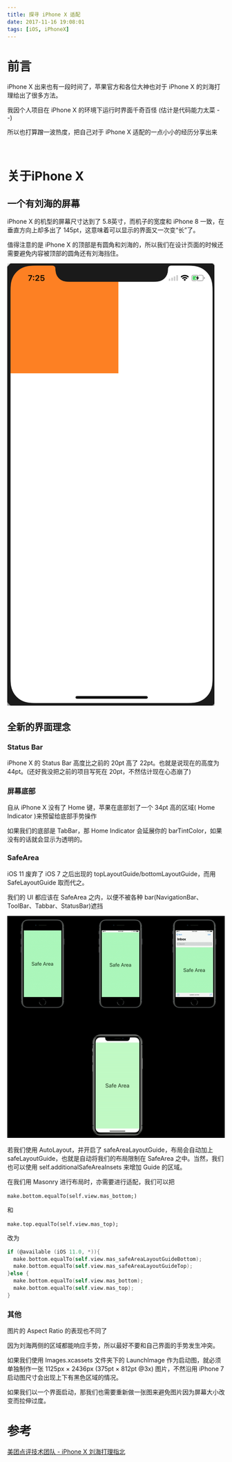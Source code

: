 ```yaml
---
title: 探寻 iPhone X 适配
date: 2017-11-16 19:08:01
tags: [iOS, iPhoneX]
---
```


# 前言

iPhone X 出来也有一段时间了，苹果官方和各位大神也对于 iPhone X 的刘海打理给出了很多方法。

我因个人项目在 iPhone X 的环境下运行时界面千奇百怪 (估计是代码能力太菜 - -)

所以也打算蹭一波热度，把自己对于 iPhone X 适配的一点小小的经历分享出来

​	<!-- more -->

# 关于iPhone X

## 一个有刘海的屏幕

iPhone X 的机型的屏幕尺寸达到了 5.8英寸，而机子的宽度和 iPhone 8 一致，在垂直方向上却多出了 145pt，这意味着可以显示的界面又一次变“长”了。

值得注意的是 iPhone X 的顶部是有圆角和刘海的，所以我们在设计页面的时候还需要避免内容被顶部的圆角还有刘海挡住。

![CGRect(0,0,200,200)](/img/圆角遮挡.png)

## 全新的界面理念

### Status Bar

iPhone X 的 Status Bar 高度比之前的 20pt 高了 22pt。也就是说现在的高度为 44pt。(还好我没把之前的项目写死在 20pt，不然估计现在心态崩了)

### 屏幕底部

自从 iPhone X 没有了 Home 键，苹果在底部划了一个 34pt 高的区域( Home Indicator )来预留给底部手势操作

如果我们的底部是 TabBar，那 Home Indicator 会延展你的 barTintColor，如果没有的话就会显示为透明的。

### SafeArea

iOS 11 废弃了 iOS 7 之后出现的 topLayoutGuide/bottomLayoutGuide，而用 SafeLayoutGuide 取而代之。

我们的 UI 都应该在 SafeArea 之内，以便不被各种 bar(NavigationBar、ToolBar、Tabbar、StatusBar)遮挡

![SafeArea](/img/SafeArea.png)

若我们使用 AutoLayout，并开启了 safeAreaLayoutGuide，布局会自动加上 safeLayoutGuide，也就是自动将我们的布局限制在 SafeArea 之中。当然，我们也可以使用 self.additionalSafeAreaInsets 来增加 Guide 的区域。

在我们用 Masonry 进行布局时，亦需要进行适配，我们可以把

`make.bottom.equalTo(self.view.mas_bottom;)`

和

`make.top.equalTo(self.view.mas_top);`

改为

```objective-c
if (@available (iOS 11.0, *)){
  make.bottom.equalTo(self.view.mas_safeAreaLayoutGuideBottom);
  make.bottom.equalTo(self.view.mas_safeAreaLayoutGuideTop);
}else {
  make.bottom.equalTo(self.view.mas_bottom);
  make.bottom.equalTo(self.view.mas_top);
}
```



### 其他

图片的 Aspect Ratio 的表现也不同了

因为刘海两侧的区域都能响应手势，所以最好不要和自己界面的手势发生冲突。

如果我们使用 Images.xcassets 文件夹下的 LaunchImage 作为启动图，就必须单独制作一张 1125px × 2436px (375pt × 812pt @3x) 图片，不然沿用 iPhone 7 启动图尺寸会出现上下有黑色区域的情况。

如果我们以一个界面启动，那我们也需要重新做一张图来避免图片因为屏幕大小改变而拉伸过度。



# 参考

[美团点评技术团队 - iPhone X 刘海打理指北](https://tech.meituan.com/iPhoneX%E5%88%98%E6%B5%B7%E6%89%93%E7%90%86%E6%8C%87%E5%8C%97.html)
